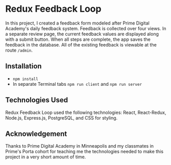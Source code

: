 # Redux Feedback Loop
In this project, I created a feedback form modeled after Prime Digital Academy's daily feedback system. Feedback is collected over four views. In a separate review page, the current feedback values are displayed along with a submit button. When all steps are complete, the app saves the feedback in the database. All of the existing feedback is viewable at the route `/admin`.

## Installation
* `npm install`
* In separate Terminal tabs `npm run client` and `npm run server`

## Technologies Used
Redux Feedback Loop used the following technologies: React, React-Redux, Node.js, Express.js, PostgreSQL, and CSS for styling.

## Acknowledgement
Thanks to Prime Digital Academy in Minneapolis and my classmates in Prime's Porta cohort for teaching me the technologies needed to make this project in a very short amount of time.
